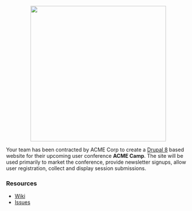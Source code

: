 
<p align="center">
  <img src="https://cloud.githubusercontent.com/assets/1263878/14588315/6f54a35e-0494-11e6-9b6e-52da8e0fe3e4.jpg" height="371px"/>
</p>

Your team has been contracted by ACME Corp to create a [Drupal 8](https://www.drupal.org/8) based website for their upcoming user conference **ACME Camp**. The site will be used primarily to market the conference, provide newsletter signups, allow user registration, collect and display session submissions.

### Resources
* [Wiki](https://github.com/Drupal-NYC/nyc-drupal-8-study-group-a/wiki)
* [Issues](https://github.com/Drupal-NYC/nyc-drupal-8-study-group-a/issues)
